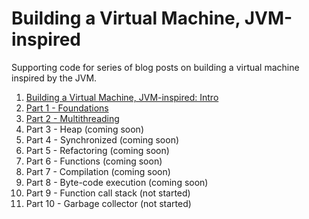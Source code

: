 # Building a Virtual Machine, JVM-inspired

Supporting code for series of blog posts on building a virtual machine inspired by the JVM.

1. [Building a Virtual Machine, JVM-inspired: Intro](https://ondrej-kvasnovsky.medium.com/building-a-virtual-machine-jvm-inspired-intro-57b59086e77f) 
2. [Part 1 - Foundations](https://ondrej-kvasnovsky.medium.com/building-a-virtual-machine-jvm-inspired-foundations-part-1-c97b4f931b83)
3. [Part 2 - Multithreading](https://ondrej-kvasnovsky.medium.com/building-a-virtual-machine-jvm-inspired-multithreading-part-2-529486d986c0)
4. Part 3 - Heap (coming soon)
5. Part 4 - Synchronized (coming soon)
6. Part 5 - Refactoring (coming soon)
7. Part 6 - Functions (coming soon)
8. Part 7 - Compilation (coming soon)
9. Part 8 - Byte-code execution (coming soon)
10. Part 9 - Function call stack (not started)
11. Part 10 - Garbage collector (not started)
